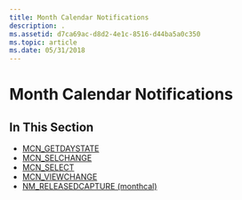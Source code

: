 ```yaml
---
title: Month Calendar Notifications
description: .
ms.assetid: d7ca69ac-d8d2-4e1c-8516-d44ba5a0c350
ms.topic: article
ms.date: 05/31/2018
---
```


# Month Calendar Notifications

## In This Section

-   [MCN\_GETDAYSTATE](mcn-getdaystate.md)
-   [MCN\_SELCHANGE](mcn-selchange.md)
-   [MCN\_SELECT](mcn-select.md)
-   [MCN\_VIEWCHANGE](mcn-viewchange.md)
-   [NM\_RELEASEDCAPTURE (monthcal)](nm-releasedcapture-monthcal-.md)

 

 




